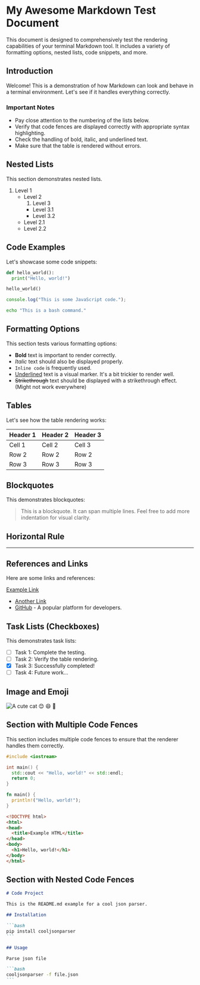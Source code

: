 # My Awesome Markdown Test Document

This document is designed to comprehensively test the rendering capabilities of your terminal Markdown tool. It includes a variety of formatting options, nested lists, code snippets, and more.

## Introduction

Welcome!  This is a demonstration of how Markdown can look and behave in a terminal environment.  Let's see if it handles everything correctly.

### Important Notes

*   Pay close attention to the numbering of the lists below.
*   Verify that code fences are displayed correctly with appropriate syntax highlighting.
*   Check the handling of bold, italic, and underlined text.
*   Make sure that the table is rendered without errors.

## Nested Lists

This section demonstrates nested lists.

1.  Level 1
    *   Level 2
        1.  Level 3
        *   Level 3.1
        *   Level 3.2
    *   Level 2.1
    *   Level 2.2

## Code Examples

Let's showcase some code snippets:

```python
def hello_world():
  print("Hello, world!")

hello_world()
```

```javascript
console.log("This is some JavaScript code.");
```

```bash
echo "This is a bash command."
```

## Formatting Options

This section tests various formatting options:

*   **Bold** text is important to render correctly.
*   *Italic* text should also be displayed properly.
*   `Inline code` is frequently used.
*   <u>Underlined</u> text is a visual marker.  It's a bit trickier to render well.
*   ~~Strikethrough~~ text should be displayed with a strikethrough effect. (Might not work everywhere)

## Tables

Let's see how the table rendering works:

| Header 1 | Header 2 | Header 3 |
| -------- | -------- | -------- |
| Cell 1   | Cell 2   | Cell 3   |
| Row 2    | Row 2    | Row 2    |
| Row 3    | Row 3    | Row 3    |

## Blockquotes

This demonstrates blockquotes:

> This is a blockquote.
> It can span multiple lines.
>  Feel free to add more indentation for visual clarity.

## Horizontal Rule

---

## References and Links

Here are some links and references:

[Example Link](https://www.example.com)

*   [Another Link](https://www.wikipedia.org/)
*   [GitHub](https://github.com/) - A popular platform for developers.

## Task Lists (Checkboxes)

This demonstrates task lists:

- [ ]  Task 1: Complete the testing.
- [ ]  Task 2: Verify the table rendering.
- [x]  Task 3:  Successfully completed!
- [ ]  Task 4:  Future work...

## Image and Emoji

![A cute cat](https://placekitten.com/Image/wide)
😊 😄 🤩

## Section with Multiple Code Fences

This section includes multiple code fences to ensure that the renderer handles them correctly.

```cpp
#include <iostream>

int main() {
  std::cout << "Hello, world!" << std::endl;
  return 0;
}
```

```rust
fn main() {
  println!("Hello, world!");
}
```

```html
<!DOCTYPE html>
<html>
<head>
  <title>Example HTML</title>
</head>
<body>
  <h1>Hello, world!</h1>
</body>
</html>
```

## Section with Nested Code Fences

````markdown
# Code Project

This is the README.md example for a cool json parser.

## Installation

```bash
pip install cooljsonparser
```

## Usage

Parse json file

```bash
cooljsonparser -f file.json
```
````
